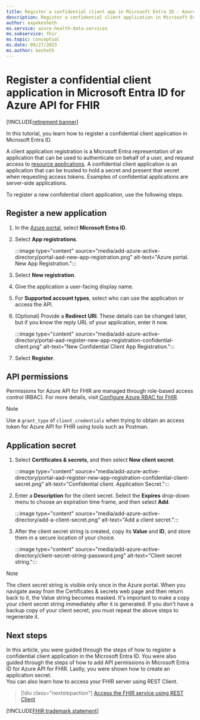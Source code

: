 ```yaml
---
title: Register a confidential client app in Microsoft Entra ID - Azure API for FHIR
description: Register a confidential client application in Microsoft Entra ID that authenticates on a user's behalf and requests access to resource applications.
author: expekesheth
ms.service: azure-health-data-services
ms.subservice: fhir
ms.topic: conceptual
ms.date: 09/27/2023
ms.author: kesheth
---
```


# Register a confidential client application in Microsoft Entra ID for Azure API for FHIR

[!INCLUDE[retirement banner](../includes/healthcare-apis-azure-api-fhir-retirement.md)]

In this tutorial, you learn how to register a confidential client application in Microsoft Entra ID.  

A client application registration is a Microsoft Entra representation of an application that can be used to authenticate on behalf of a user, and request access to [resource applications](register-resource-azure-ad-client-app.md). A confidential client application is an application that can be trusted to hold a secret and present that secret when requesting access tokens. Examples of confidential applications are server-side applications. 

To register a new confidential client application, use the following steps. 

## Register a new application

1. In the [Azure portal](https://portal.azure.com), select **Microsoft Entra ID**.

1. Select **App registrations**. 

    :::image type="content" source="media/add-azure-active-directory/portal-aad-new-app-registration.png" alt-text="Azure portal. New App Registration.":::

1. Select **New registration**.

1. Give the application a user-facing display name.

1. For **Supported account types**, select who can use the application or access the API.

1. (Optional) Provide a **Redirect URI**. These details can be changed later, but if you know the reply URL of your application, enter it now.

    :::image type="content" source="media/add-azure-active-directory/portal-aad-register-new-app-registration-confidential-client.png" alt-text="New Confidential Client App Registration.":::

1. Select **Register**.

## API permissions

Permissions for Azure API for FHIR are managed through role-based access control (RBAC). For more details, visit [Configure Azure RBAC for FHIR](configure-azure-rbac.md).

>[!NOTE]
>Use a  `grant_type` of `client_credentials` when trying to obtain an access token for Azure API for FHIR using tools such as Postman.


## Application secret

1. Select **Certificates & secrets**, and then select **New client secret**. 

    :::image type="content" source="media/add-azure-active-directory/portal-aad-register-new-app-registration-confidential-client-secret.png" alt-text="Confidential client. Application Secret.":::

1. Enter a **Description** for the client secret. Select the **Expires** drop-down menu to choose an expiration time frame, and then select **Add**.

   :::image type="content" source="media/add-azure-active-directory/add-a-client-secret.png" alt-text="Add a client secret.":::

1. After the client secret string is created, copy its **Value** and **ID**, and store them in a secure location of your choice.

   :::image type="content" source="media/add-azure-active-directory/client-secret-string-password.png" alt-text="Client secret string."::: 

> [!NOTE]
>The client secret string is visible only once in the Azure portal. When you navigate away from the Certificates & secrets web page and then return back to it, the Value string becomes masked. It's important to make a copy your client secret string immediately after it is generated. If you don't have a backup copy of your client secret, you must repeat the above steps to regenerate it.
 
## Next steps

In this article, you were guided through the steps of how to register a confidential client application in the Microsoft Entra ID. You were also guided through the steps of how to add API permissions in Microsoft Entra ID for Azure API for FHIR. Lastly, you were shown how to create an application secret.<br>
You can also learn how to access your FHIR server using REST Client.
 
>[!div class="nextstepaction"]
>[Access the FHIR service using REST Client](./../fhir/using-rest-client.md)

[!INCLUDE[FHIR trademark statement](../includes/healthcare-apis-fhir-trademark.md)]